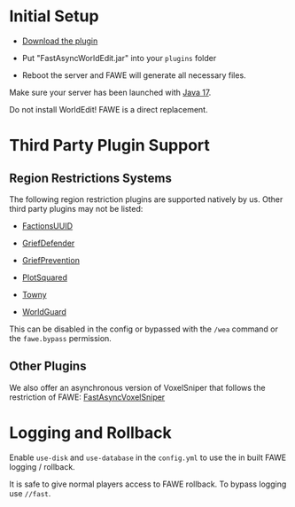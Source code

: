 # Initial Setup

-   [Download the plugin](https://www.spigotmc.org/resources/13932/)

-   Put "FastAsyncWorldEdit.jar" into your `plugins` folder

-   Reboot the server and FAWE will generate all necessary files.

Make sure your server has been launched with [Java
17](https://adoptium.net/).

Do not install WorldEdit! FAWE is a direct replacement.

# Third Party Plugin Support

## Region Restrictions Systems

The following region restriction plugins are supported natively by us.
Other third party plugins may not be listed:

-   [FactionsUUID](https://www.spigotmc.org/resources/factionsuuid.1035/)

-   [GriefDefender](https://www.spigotmc.org/resources/68900/)

-   [GriefPrevention](https://www.spigotmc.org/resources/griefprevention.1884/)

-   [PlotSquared](https://www.spigotmc.org/resources/77506/)

-   [Towny](https://www.spigotmc.org/resources/towny-advanced.72694/)

-   [WorldGuard](https://dev.bukkit.org/projects/worldguard)

This can be disabled in the config or bypassed with the `/wea` command
or the `fawe.bypass` permission.

## Other Plugins

We also offer an asynchronous version of VoxelSniper that follows the
restriction of FAWE:
[FastAsyncVoxelSniper](https://dev.bukkit.org/projects/favs)

# Logging and Rollback

Enable `use-disk` and `use-database` in the `config.yml` to use the in
built FAWE logging / rollback.

It is safe to give normal players access to FAWE rollback. To bypass
logging use `//fast`.

